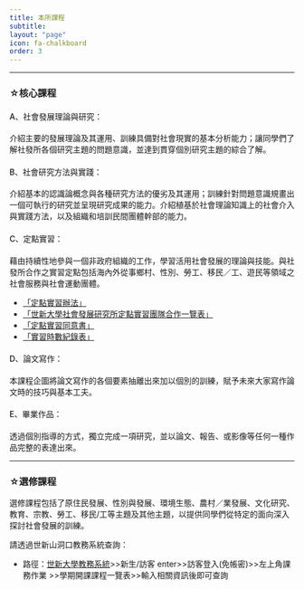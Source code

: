 ```yaml
---
title: 本所課程
subtitle: 
layout: "page"
icon: fa-chalkboard
order: 3
---
```

<style>
	h4{
		font-weight: 500;
	}

</style>

---

### ☆核心課程

#### A、社會發展理論與研究：
介紹主要的發展理論及其運用、訓練具備對社會現實的基本分析能力；讓同學們了解社發所各個研究主題的問題意識，並達到貫穿個別研究主題的綜合了解。

#### B、社會研究方法與實踐：
介紹基本的認識論概念與各種研究方法的優劣及其運用；訓練針對問題意識規畫出一個可執行的研究並呈現研究成果的能力。介紹植基於社會理論知識上的社會介入與實踐方法，以及組織和培訓民間團體幹部的能力。

#### C、定點實習：
藉由持續性地參與一個非政府組織的工作，學習活用社會發展的理論與技能。與社發所合作之實習定點包括海內外從事鄉村、性別、勞工、移民／工、遊民等領域之社會服務與社會運動團體。

- [「定點實習辦法」](https://e62.shu.edu.tw/rules/pratical.html)
- [「世新大學社會發展研究所定點實習團隊合作一覽表」](https://e62.shu.edu.tw/download/定點實習團隊合作一覽表1080916.docx)
- [「定點實習同意書」](https://e62.shu.edu.tw/download/定點實習同意書108.docx)
- [「實習時數紀錄表」](https://e62.shu.edu.tw/download/實習時數紀錄表.doc)

#### D、論文寫作：
本課程企圖將論文寫作的各個要素抽離出來加以個別的訓練，賦予未來大家寫作論文時的技巧與基本工夫。

#### E、畢業作品：
透過個別指導的方式，獨立完成一項研究，並以論文、報告、或影像等任何一種作品完整的表達出來。

---

### ☆選修課程

選修課程包括了原住民發展、性別與發展、環境生態、農村／業發展、文化研究、教育、宗教、勞工、移民/工等主題及其他主題，以提供同學們從特定的面向深入探討社會發展的訓練。

請透過世新山洞口教務系統查詢：
- 路徑：[世新大學教務系統](https://ap.shu.edu.tw/SSO/login.aspx?ReturnUrl=/SSO/Auth.aspx%3FCheckSessionID%3Dtyb0oh45x0q2iym0aeihhi45%26GetAuthUrl%3Dhttps://ap2.shu.edu.tw/STU1/Login.aspx%26ReturnUrl%3Dhttps://ap2.shu.edu.tw/STU1/Index.aspx)>>新生/訪客 enter>>訪客登入(免帳密)>>左上角課務作業 >>學期開課課程一覽表>>輸入相關資訊後即可查詢
